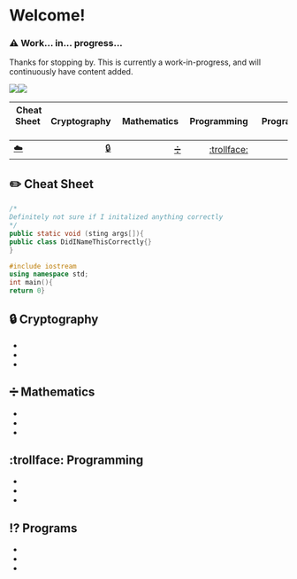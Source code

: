 # Welcome!

### :warning: Work... in... progress...
Thanks for stopping by. This is currently a work-in-progress, and will continuously have content added.

<a href="https://github.com/gil-ryan"><img src="https://badgen.net/badge/github/gil-ryan/red?icon=github"></a><a href="https://gil-ryab.github.io"><img src="https://badgen.net/badge/personal-website/gil-ryan/red"></a>

| &nbsp;Cheat Sheet &nbsp;               |  Cryptography   | &nbsp;Mathematics&nbsp;                      |Programming                                  | &nbsp;&nbsp;Programs&nbsp;&nbsp;        |&nbsp;&nbsp;&nbsp;Other&nbsp;&nbsp;&nbsp;|
|----------------------------------------|----------------:|---------------------------------------------:|--------------------------------------------:|----------------------------------------:|----------------------------------------:|
|    [:cloud:](#pencil2-cheat-sheet)     | [:lock:](#lock) |[:heavy_division_sign:](#heavy_division_sign) |     [:trollface:](#trollface)               |        [:interrobang:](#interrobang)    |      [:floppy_disk:](#floppy_disk)      |


## :pencil2: Cheat Sheet
```Java
/*
Definitely not sure if I initalized anything correctly
*/
public static void (sting args[]){
public class DidINameThisCorrectly{}
}
```
```C++
#include iostream
using namespace std;
int main(){
return 0}
```
## :lock: Cryptography
*
*
*
## :heavy_division_sign: Mathematics
*
*
*
## :trollface: Programming
* 
*
*
## :interrobang: Programs
*
*
*